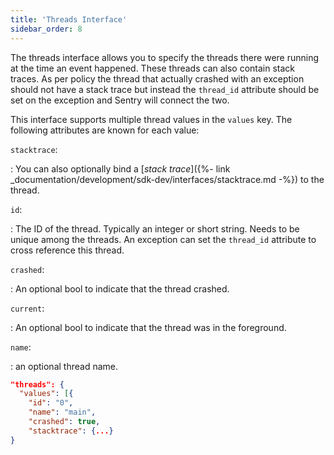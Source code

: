 ```yaml
---
title: 'Threads Interface'
sidebar_order: 8
---
```


The threads interface allows you to specify the threads there were running at the time an event happened. These threads can also contain stack traces. As per policy the thread that actually crashed with an exception should not have a stack trace but instead the `thread_id` attribute should be set on the exception and Sentry will connect the two.

This interface supports multiple thread values in the `values` key. The following attributes are known for each value:

`stacktrace`:

: You can also optionally bind a [_stack trace_]({%- link _documentation/development/sdk-dev/interfaces/stacktrace.md -%}) to the thread.

`id`:

: The ID of the thread. Typically an integer or short string. Needs to be unique among the threads. An exception can set the `thread_id` attribute to cross reference this thread.

`crashed`:

: An optional bool to indicate that the thread crashed.

`current`:

: An optional bool to indicate that the thread was in the foreground.

`name`:

: an optional thread name.

```json
"threads": {
  "values": [{
    "id": "0",
    "name": "main",
    "crashed": true,
    "stacktrace": {...}
}
```
